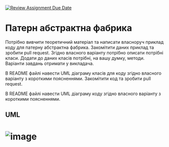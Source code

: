 [![Review Assignment Due Date](https://classroom.github.com/assets/deadline-readme-button-24ddc0f5d75046c5622901739e7c5dd533143b0c8e959d652212380cedb1ea36.svg)](https://classroom.github.com/a/UO7VGONk)
# Патерн абстрактна фабрика

Потрібно вивчити теоретичний матеріал та написати власноруч приклад коду для патерну абстрактна фабрика.
Закомітити даних приклад та зробити pull request.
Згідно власного варіанту потрібно описати потрібні класи. Додати до даних класів потрібні, на вашу думку, методи. Варіанти завдань отримати у викладача.

В README файлі навести UML діаграму класів для коду згідно власного варіанту з короткими поясненнями.
Закомітити код та зробити pull request.


В README файлі навести UML діаграму коду згідно власного варіанту з короткими поясненнями.
## UML
![image](https://github.com/olehSokalskyi/05-abstract-factory-olehSokalskyi/assets/162996249/ec7ed5d8-4207-40df-a17a-3a185c8ef40b)
=======

